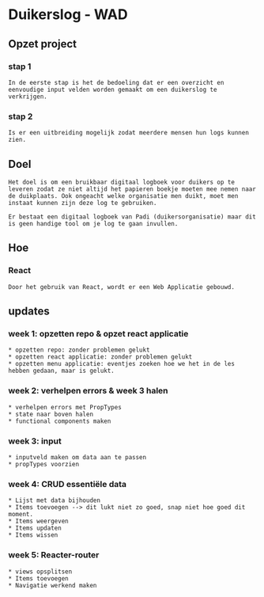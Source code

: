 # Duikerslog - WAD

## Opzet project

### stap 1
    In de eerste stap is het de bedoeling dat er een overzicht en eenvoudige input velden worden gemaakt om een duikerslog te verkrijgen. 

### stap 2
    Is er een uitbreiding mogelijk zodat meerdere mensen hun logs kunnen zien. 

## Doel
    Het doel is om een bruikbaar digitaal logboek voor duikers op te leveren zodat ze niet altijd het papieren boekje moeten mee nemen naar de duikplaats. Ook ongeacht welke organisatie men duikt, moet men instaat kunnen zijn deze log te gebruiken.

    Er bestaat een digitaal logboek van Padi (duikersorganisatie) maar dit is geen handige tool om je log te gaan invullen. 

## Hoe

### React
    Door het gebruik van React, wordt er een Web Applicatie gebouwd.

## updates

### week 1: opzetten repo & opzet react applicatie
    * opzetten repo: zonder problemen gelukt 
    * opzetten react applicatie: zonder problemen gelukt
    * opzetten menu applicatie: eventjes zoeken hoe we het in de les hebben gedaan, maar is gelukt.

### week 2: verhelpen errors & week 3 halen 
    * verhelpen errors met PropTypes
    * state naar boven halen
    * functional components maken

### week 3: input
    * inputveld maken om data aan te passen
    * propTypes voorzien

### week 4: CRUD essentiële data
    * Lijst met data bijhouden
    * Items toevoegen --> dit lukt niet zo goed, snap niet hoe goed dit moment.
    * Items weergeven 
    * Items updaten
    * Items wissen

### week 5: Reacter-router
    * views opsplitsen
    * Items toevoegen
    * Navigatie werkend maken